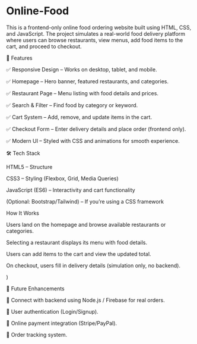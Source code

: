 # Online-Food

This is a frontend-only online food ordering website built using HTML, CSS, and JavaScript. The project simulates a real-world food delivery platform where users can browse restaurants, view menus, add food items to the cart, and proceed to checkout.

🚀 Features

✅ Responsive Design – Works on desktop, tablet, and mobile.

✅ Homepage – Hero banner, featured restaurants, and categories.

✅ Restaurant Page – Menu listing with food details and prices.

✅ Search & Filter – Find food by category or keyword.

✅ Cart System – Add, remove, and update items in the cart.

✅ Checkout Form – Enter delivery details and place order (frontend only).

✅ Modern UI – Styled with CSS and animations for smooth experience.


🛠️ Tech Stack

HTML5 – Structure

CSS3 – Styling (Flexbox, Grid, Media Queries)

JavaScript (ES6) – Interactivity and cart functionality

(Optional: Bootstrap/Tailwind) – If you’re using a CSS framework



How It Works

Users land on the homepage and browse available restaurants or categories.

Selecting a restaurant displays its menu with food details.

Users can add items to the cart and view the updated total.

On checkout, users fill in delivery details (simulation only, no backend).



)

🔮 Future Enhancements

🔹 Connect with backend using Node.js / Firebase for real orders.

🔹 User authentication (Login/Signup).

🔹 Online payment integration (Stripe/PayPal).

🔹 Order tracking system.
